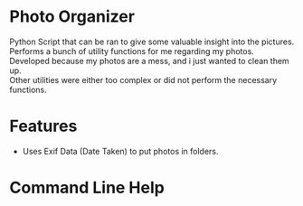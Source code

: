 # Photo Organizer

Python Script that can be ran to give some valuable insight into the pictures.   
Performs a bunch of utility functions for me regarding my photos.  
Developed because my photos are a mess, and i just wanted to clean them up.  
Other utilities were either too complex or did not perform the necessary functions.

# Features
* Uses Exif Data (Date Taken) to put photos in folders.


# Command Line Help


